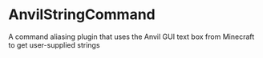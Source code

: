 # AnvilStringCommand
A command aliasing plugin that uses the Anvil GUI text box from Minecraft to get user-supplied strings
